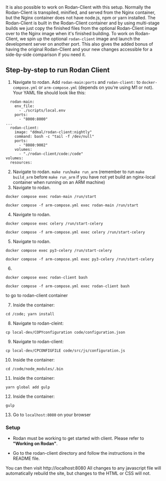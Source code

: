 It is also possible to work on Rodan-Client with this setup. Normally the Rodan-Client is transpiled, minified, and served from the Nginx container, but the Nginx container does not have node.js, npm or yarn installed. The Rodan-Client is built in the Rodan-Client container and by using multi-stage builds we just copy the finished files from the optional Rodan-Client image over to the Nginx image when it's finished building. To work on Rodan-Client, we spin up the optional `rodan-client` image and launch the development server on another port. This also gives the added bonus of having the original Rodan-Client and your new changes accessible for a side-by-side comparison if you need it.

## Step-by-step to run Rodan Client
1. Navigate to rodan. Add `rodan-main:ports` and `rodan-client:` to `docker-compose.yml` or `arm-compose.yml` (depends on you're using M1 or not). Your YAML file should look like this:
```
  rodan-main:
    env_file:
      - ./scripts/local.env
    ports:
      - "8000:8000"
...
  rodan-client:
    image: "ddmal/rodan-client:nightly"
    command: bash -c "tail -f /dev/null"
    ports:
      - "8080:9002"
    volumes:
      - "./rodan-client/code:/code"
volumes:
  resources:
```
2. Navigate to rodan. `make run`/`make run_arm` (remember to run `make build_arm` before `make run_arm` if you have not yet build an nginx-local container when running on an ARM machine)
3. Navigate to rodan. 
```
docker compose exec rodan-main /run/start
```
```
docker compose -f arm-compose.yml exec rodan-main /run/start
```
4. Navigate to rodan. 
```
docker compose exec celery /run/start-celery
```
```
docker compose -f arm-compose.yml exec celery /run/start-celery
```
5. Navigate to rodan.
```
docker compose exec py3-celery /run/start-celery
```
```
docker compose -f arm-compose.yml exec py3-celery /run/start-celery
```
6. 
```
docker compose exec rodan-client bash
```
```
docker compose -f arm-compose.yml exec rodan-client bash
```
to go to rodan-client container

7. Inside the container: 
```
cd /code; yarn install
```
8. Navigate to rodan-cleint: 
```
cp local-dev/COPYconfiguration code/configuration.json
```
9. Navigate to rodan-client: 
```
cp local-dev/CPCONFIGFILE code/src/js/configuration.js
```
10. Inside the container: 
```
cd /code/node_modules/.bin
```
11. Inside the container: 
```
yarn global add gulp
```
12. Inside the container: 
```
gulp
```
13. Go to `localhost:8080` on your browser

### Setup
- Rodan must be working to get started with client. Please refer to **"Working on Rodan"**.

- Go to the rodan-client directory and follow the instructions in the README file.

You can then visit http://localhost:8080
All changes to any javascript file will automatically rebuild the site, but changes to the HTML or CSS will not.
